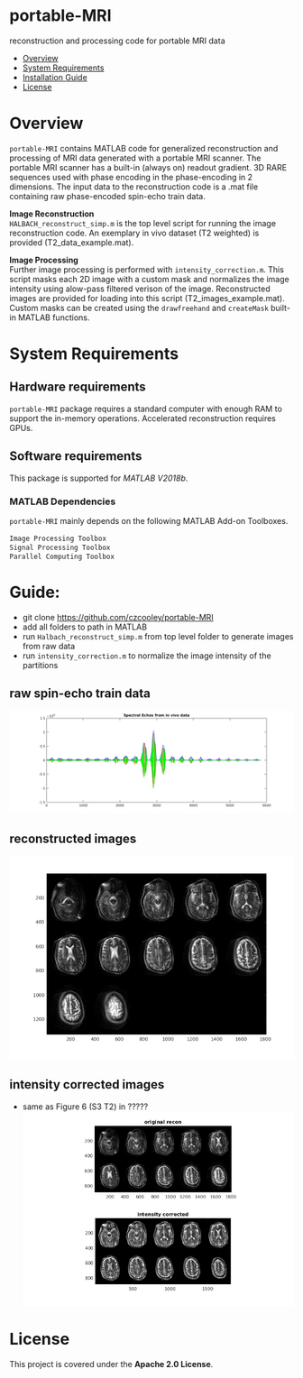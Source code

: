 # portable-MRI
 reconstruction and processing code for portable MRI data

 - [Overview](#overview)
 - [System Requirements](#system-requirements)
 - [Installation Guide](#installation-guide)
 - [License](#license)


 # Overview
 ``portable-MRI`` contains MATLAB code for generalized reconstruction and processing of MRI data generated with a portable MRI scanner. The portable MRI scanner has a built-in (always on) readout gradient. 3D RARE sequences used with phase encoding in the phase-encoding in 2 dimensions. The input data to the reconstruction code is a .mat file containing raw phase-encoded spin-echo train data.

 <b>Image Reconstruction</b> <br />
`HALBACH_reconstruct_simp.m` is the top level script for running the image reconstruction code. An exemplary in vivo dataset (T2 weighted) is provided (T2_data_example.mat).

<b>Image Processing</b><br />
Further image processing is performed with `intensity_correction.m`. This script masks each 2D image with a custom mask and normalizes the image intensity using alow-pass filtered verison of the image. Reconstructed images are provided for loading into this script (T2_images_example.mat). Custom masks can be created using the `drawfreehand` and `createMask` built-in MATLAB functions.

 # System Requirements
 ## Hardware requirements
 `portable-MRI` package requires a standard computer with enough RAM to support the in-memory operations. Accelerated reconstruction requires GPUs.

 ## Software requirements
 This package is supported for *MATLAB V2018b*.

 ### MATLAB Dependencies
 `portable-MRI` mainly depends on the following MATLAB Add-on Toolboxes.

 ```
Image Processing Toolbox
Signal Processing Toolbox
Parallel Computing Toolbox
 ```

 # Guide:

 - git clone https://github.com/czcooley/portable-MRI
 - add all folders to path in MATLAB
 - run `Halbach_reconstruct_simp.m` from top level folder to generate images from raw data
 - run `intensity_correction.m` to normalize the image intensity of the partitions

 ## raw spin-echo train data
 ![Echos](https://github.com/czcooley/portable-MRI/blob/master/figures/echos.png)

 ## reconstructed images
 ![Reconstructed Images](https://github.com/czcooley/portable-MRI/blob/master/figures/recon_image.png)

 ## intensity corrected images
 - same as Figure 6 (S3 T2) in ?????
 ![Processed Images](https://github.com/czcooley/portable-MRI/blob/master/figures/intensity_corrected.png)


 # License

 This project is covered under the **Apache 2.0 License**.
